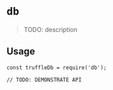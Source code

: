# `db`

> TODO: description

## Usage

```
const truffleDb = require('db');

// TODO: DEMONSTRATE API
```
